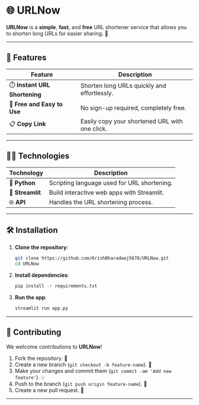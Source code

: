 # 🌐 URLNow

**URLNow** is a **simple**, **fast**, and **free** URL shortener service that allows you to shorten long URLs for easier sharing. 🔗

---

## 🚀 Features 

| **Feature**                           | **Description**                                      |
| ------------------------------------- | ---------------------------------------------------- |
| ⏱️ **Instant URL Shortening**          | Shorten long URLs quickly and effortlessly.          |
| 💸 **Free and Easy to Use**            | No sign-up required, completely free.                |
| 📋 **Copy Link**                    | Easily copy your shortened URL with one click.       |

---

## 🧑‍💻 Technologies 


| **Technology**   | **Description**                                                |
| ---------------- | -------------------------------------------------------------- |
| 🐍 **Python**     | Scripting language used for URL shortening.                    |
| 🚀 **Streamlit**  | Build interactive web apps with Streamlit.                     |
| 🌐 **API**       | Handles the URL shortening process.                            |

---

## 🛠️ Installation 

1. **Clone the repository**:

   ```bash
   git clone https://github.com/KrishBharadwaj5678/URLNow.git
   cd URLNow
   ```

2. **Install dependencies**:

   ```bash
   pip install -r requirements.txt
   ```

3. **Run the app**:

   ```bash
   streamlit run app.py
   ```

---

## 🤝 Contributing 

We welcome contributions to **URLNow**!

1. Fork the repository. 🍴
2. Create a new branch (`git checkout -b feature-name`). 🌱
3. Make your changes and commit them (`git commit -am 'Add new feature'`). 💡
4. Push to the branch (`git push origin feature-name`). 🚀
5. Create a new pull request. 🔄

---
